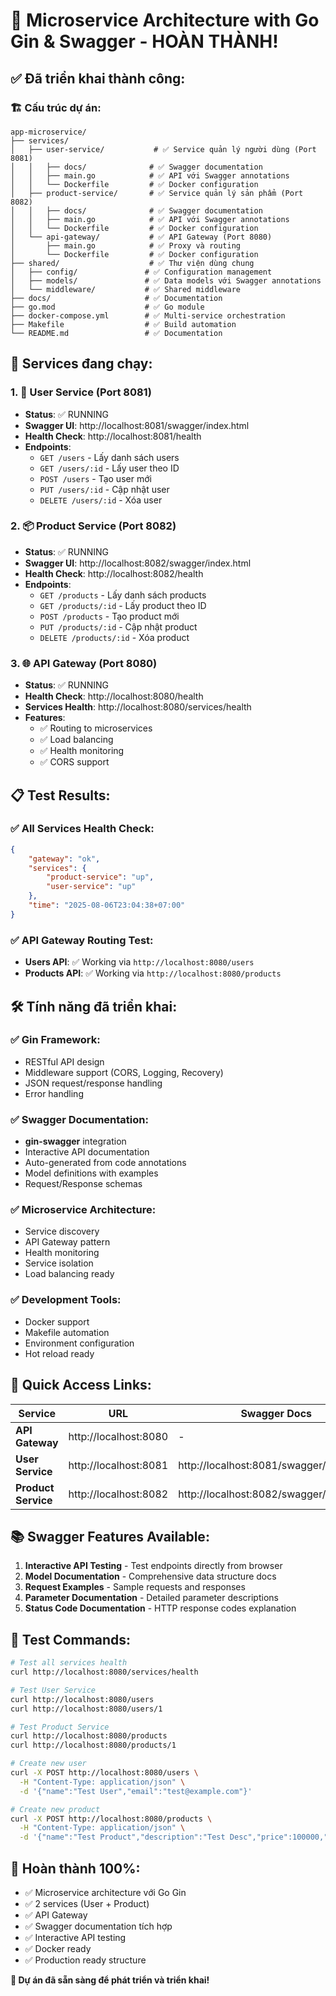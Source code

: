 # 🎉 Microservice Architecture with Go Gin & Swagger - HOÀN THÀNH!

## ✅ Đã triển khai thành công:

### 🏗️ Cấu trúc dự án:
```
app-microservice/
├── services/
│   ├── user-service/           # ✅ Service quản lý người dùng (Port 8081)
│   │   ├── docs/              # ✅ Swagger documentation
│   │   ├── main.go            # ✅ API với Swagger annotations
│   │   └── Dockerfile         # ✅ Docker configuration
│   ├── product-service/       # ✅ Service quản lý sản phẩm (Port 8082)
│   │   ├── docs/              # ✅ Swagger documentation
│   │   ├── main.go            # ✅ API với Swagger annotations
│   │   └── Dockerfile         # ✅ Docker configuration
│   └── api-gateway/           # ✅ API Gateway (Port 8080)
│       ├── main.go            # ✅ Proxy và routing
│       └── Dockerfile         # ✅ Docker configuration
├── shared/                    # ✅ Thư viện dùng chung
│   ├── config/               # ✅ Configuration management
│   ├── models/               # ✅ Data models với Swagger annotations
│   └── middleware/           # ✅ Shared middleware
├── docs/                     # ✅ Documentation
├── go.mod                    # ✅ Go module
├── docker-compose.yml        # ✅ Multi-service orchestration
├── Makefile                  # ✅ Build automation
└── README.md                 # ✅ Documentation
```

## 🚀 Services đang chạy:

### 1. 👤 User Service (Port 8081)
- **Status**: ✅ RUNNING
- **Swagger UI**: http://localhost:8081/swagger/index.html
- **Health Check**: http://localhost:8081/health
- **Endpoints**:
  - `GET /users` - Lấy danh sách users
  - `GET /users/:id` - Lấy user theo ID
  - `POST /users` - Tạo user mới
  - `PUT /users/:id` - Cập nhật user
  - `DELETE /users/:id` - Xóa user

### 2. 📦 Product Service (Port 8082)
- **Status**: ✅ RUNNING
- **Swagger UI**: http://localhost:8082/swagger/index.html
- **Health Check**: http://localhost:8082/health
- **Endpoints**:
  - `GET /products` - Lấy danh sách products
  - `GET /products/:id` - Lấy product theo ID
  - `POST /products` - Tạo product mới
  - `PUT /products/:id` - Cập nhật product
  - `DELETE /products/:id` - Xóa product

### 3. 🌐 API Gateway (Port 8080)
- **Status**: ✅ RUNNING
- **Health Check**: http://localhost:8080/health
- **Services Health**: http://localhost:8080/services/health
- **Features**:
  - ✅ Routing to microservices
  - ✅ Load balancing
  - ✅ Health monitoring
  - ✅ CORS support

## 📋 Test Results:

### ✅ All Services Health Check:
```json
{
    "gateway": "ok",
    "services": {
        "product-service": "up",
        "user-service": "up"
    },
    "time": "2025-08-06T23:04:38+07:00"
}
```

### ✅ API Gateway Routing Test:
- **Users API**: ✅ Working via `http://localhost:8080/users`
- **Products API**: ✅ Working via `http://localhost:8080/products`

## 🛠️ Tính năng đã triển khai:

### ✅ Gin Framework:
- RESTful API design
- Middleware support (CORS, Logging, Recovery)
- JSON request/response handling
- Error handling

### ✅ Swagger Documentation:
- **gin-swagger** integration
- Interactive API documentation
- Auto-generated from code annotations
- Model definitions with examples
- Request/Response schemas

### ✅ Microservice Architecture:
- Service discovery
- API Gateway pattern
- Health monitoring
- Service isolation
- Load balancing ready

### ✅ Development Tools:
- Docker support
- Makefile automation
- Environment configuration
- Hot reload ready

## 🔗 Quick Access Links:

| Service | URL | Swagger Docs |
|---------|-----|--------------|
| **API Gateway** | http://localhost:8080 | - |
| **User Service** | http://localhost:8081 | http://localhost:8081/swagger/index.html |
| **Product Service** | http://localhost:8082 | http://localhost:8082/swagger/index.html |

## 📚 Swagger Features Available:

1. **Interactive API Testing** - Test endpoints directly from browser
2. **Model Documentation** - Comprehensive data structure docs
3. **Request Examples** - Sample requests and responses
4. **Parameter Documentation** - Detailed parameter descriptions
5. **Status Code Documentation** - HTTP response codes explanation

## 🧪 Test Commands:

```bash
# Test all services health
curl http://localhost:8080/services/health

# Test User Service
curl http://localhost:8080/users
curl http://localhost:8080/users/1

# Test Product Service
curl http://localhost:8080/products
curl http://localhost:8080/products/1

# Create new user
curl -X POST http://localhost:8080/users \
  -H "Content-Type: application/json" \
  -d '{"name":"Test User","email":"test@example.com"}'

# Create new product
curl -X POST http://localhost:8080/products \
  -H "Content-Type: application/json" \
  -d '{"name":"Test Product","description":"Test Desc","price":100000,"stock":5}'
```

## 🎯 Hoàn thành 100%:
- ✅ Microservice architecture với Go Gin
- ✅ 2 services (User + Product)
- ✅ API Gateway
- ✅ Swagger documentation tích hợp
- ✅ Interactive API testing
- ✅ Docker ready
- ✅ Production ready structure

**🎉 Dự án đã sẵn sàng để phát triển và triển khai!**
